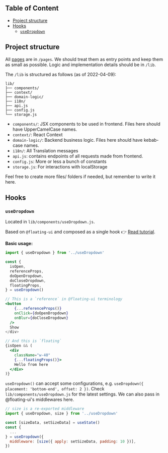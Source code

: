 ## Table of Content

- [Project structure](#project-structure)
- [Hooks](#hooks)
  - [`useDropdown`](#-usedropdown-)

## Project structure

All [pages](https://nextjs.org/docs/basic-features/pages) are in `/pages`. We should treat them as entry points and keep them as small as possible. Logic and implementation details should be in `/lib`.

The `/lib` is structured as follows (as of 2022-04-09):

```
lib/
├── components/
├── context/
├── domain-logic/
├── i18n/
├── api.js
├── config.js
└── storage.js
```

- `components/`: JSX components to be used in frontend. Files here should have UpperCamelCase names.
- `context/`: React Context
- `domain-logic/`: Backend business logic. Files here should have kebab-case names.
- `i18n/`: All Translation messages
- `api.js`: contains endpoints of all requests made from frontend.
- `config.js`: More or less a bunch of constants
- `storage.js`: For interactions with localStorage

Feel free to create more files/ folders if needed, but remember to write it here.

## Hooks

### `useDropdown`

Located in `lib/components/useDropdown.js`.

Based on `@floating-ui` and composed as a single hook 👉 [Read tutorial](https://floating-ui.com/docs/tutorial).

**Basic usage:**

```jsx
import { useDropdown } from '../useDropdown'

const {
  isOpen,
  referenceProps,
  doOpenDropdown,
  doCloseDropdown,
  floatingProps,
} = useDropdown()

// This is a `reference` in @floating-ui terminology
<button
    {...referenceProps()}
    onClick={doOpenDropdown}
    onBlur={doCloseDropdown}
  />
  Show
</div>

// And this is `floating`
{isOpen && (
  <div
    className="w-40"
    {...floatingProps()}>
    Hello from here
  </div>
)}
```

`useDropdown()` can accept some configurations, e.g. `useDropdown({ placement: 'bottom-end', offset: 2 })`. Check `lib/components/useDropdown.js` for the latest settings. We can also pass in @floating-ui's middlewares here.

```jsx
// size is a re-exported middleware
import { useDropdown, size } from '../useDropdown'

const [sizeData, setSizeData] = useState()
const {
  ...
} = useDropdown({
  middleware: [size({ apply: setSizeData, padding: 10 })],
})
```
